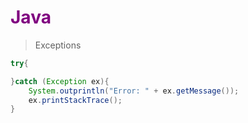 # <span style="color:purple">Java</span>

> Exceptions
```java
try{

}catch (Exception ex){
    System.outprintln("Error: " + ex.getMessage());
    ex.printStackTrace();
}
```